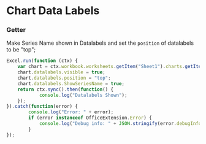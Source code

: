 # Chart Data Labels
### Getter

Make Series Name shown in Datalabels and set the `position` of datalabels to be "top";

```js
Excel.run(function (ctx) { 
	var chart = ctx.workbook.worksheets.getItem("Sheet1").charts.getItem("Chart1");	
	chart.datalabels.visible = true;
	chart.datalabels.position = "top";
	chart.datalabels.ShowSeriesName = true;
	return ctx.sync().then(function() {
			console.log("Datalabels Shown");
	});
}).catch(function(error) {
		console.log("Error: " + error);
		if (error instanceof OfficeExtension.Error) {
			console.log("Debug info: " + JSON.stringify(error.debugInfo));
		}
});
```
